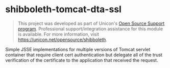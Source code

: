 shibboleth-tomcat-dta-ssl
=========================
> This project was developed as part of Unicon's [Open Source Support program](https://unicon.net/support). Professional support/integration assistance for this module is available. For more information, visit <https://unicon.net/opensource/shibboleth>.

Simple JSSE implementations for multiple versions of Tomcat servlet container that require client cert authentication
but delegate all of the trust verification of the certificate to the application that received the request.

